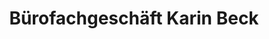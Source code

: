 ---
title: "Bürofachgeschäft Karin Beck"
url: /grossenhain/buerofachgeschaeft-karin-beck/
shop: Schreibwaren
---